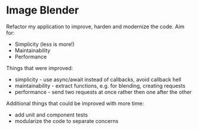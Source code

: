 # Image Blender

Refactor my application to improve, harden and modernize the code. Aim for:

- Simplicity (less is more!)
- Maintainability
- Performance

Things that were improved:

* simplicity - use async/await instead of callbacks, avoid callback hell  
* maintainability - extract functions, e.g. for blending, creating requests   
* performance - send two requests at once rather then one after the other  

Additional things that could be improved with more time:

* add unit and component tests
* modularize the code to separate concerns